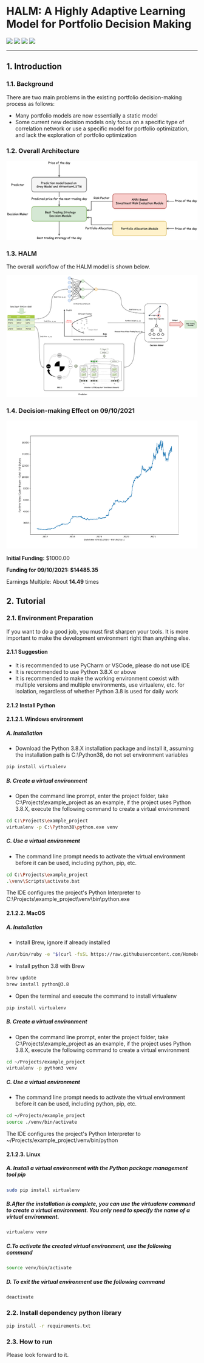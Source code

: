 # HALM: A Highly Adaptive Learning Model for Portfolio Decision Making

![](https://img.shields.io/badge/language-python_3.8-blue.svg)
![](https://img.shields.io/badge/license-Apache_2.0-green.svg)
![](https://img.shields.io/badge/institution-King's_College_London-red.svg)
![](https://img.shields.io/badge/Authors-WY_Chen,_JW_Wang,_YY_Wang-orange.svg)

---

## 1. Introduction

### 1.1. Background

There are two main problems in the existing portfolio decision-making process as follows:

* Many portfolio models are now essentially a static model
* Some current new decision models only focus on a specific type of correlation network or use a specific model for
  portfolio optimization, and lack the exploration of portfolio optimization

### 1.2. Overall Architecture

![](pictures/pic1.png)

### 1.3. HALM

The overall workflow of the HALM model is shown below. 

![](pictures/pic2.png)

### 1.4. Decision-making Effect on 09/10/2021

![](pictures/pic3.png)

**Initial Funding:** $1000.00

**Funding for 09/10/2021:** **$14485.35**

Earnings Multiple: About **14.49** times

## 2. Tutorial

### 2.1. Environment Preparation

If you want to do a good job, you must first sharpen your tools. It is more important to make the development environment right than anything else.

#### 2.1.1 Suggestion

* It is recommended to use PyCharm or VSCode, please do not use IDE
* It is recommended to use Python 3.8.X or above
* It is recommended to make the working environment coexist with multiple versions and multiple environments, use
  virtualenv, etc. for isolation, regardless of whether Python 3.8 is used for daily work

#### 2.1.2 Install Python

#### 2.1.2.1. Windows environment

##### A. Installation

* Download the Python 3.8.X installation package and install it, assuming the installation path is C:\Python38, do not set environment variables

```bash
pip install virtualenv
```

##### B. Create a virtual environment

* Open the command line prompt, enter the project folder, take C:\Projects\example_project as an example, if the project uses Python 3.8.X, execute the following command to create a virtual environment

```bash
cd C:\Projects\example_project
virtualenv -p C:\Python38\python.exe venv
```

##### C. Use a virtual environment

* The command line prompt needs to activate the virtual environment before it can be used, including python, pip, etc.

```bash
cd C:\Projects\example_project
.\venv\Scripts\activate.bat
```

The IDE configures the project's Python Interpreter to C:\Projects\example_project\venv\bin\python.exe

#### 2.1.2.2. MacOS

##### A. Installation

* Install Brew, ignore if already installed

```bash
/usr/bin/ruby -e "$(curl -fsSL https://raw.githubusercontent.com/Homebrew/install/master/install)"
```

* Install python 3.8 with Brew

```bash
brew update
brew install python@3.8
```

* Open the terminal and execute the command to install virtualenv

```bash
pip install virtualenv
```

##### B. Create a virtual environment

* Open the command line prompt, enter the project folder, take C:\Projects\example_project as an example, if the project
  uses Python 3.8.X, execute the following command to create a virtual environment

```bash
cd ~/Projects/example_project
virtualenv -p python3 venv
```

##### C. Use a virtual environment

* The command line prompt needs to activate the virtual environment before it can be used, including python, pip, etc.

```bash
cd ~/Projects/example_project
source ./venv/bin/activate
```

The IDE configures the project's Python Interpreter to ~/Projects/example_project/venv/bin/python

#### 2.1.2.3. Linux

##### A. Install a virtual environment with the Python package management tool pip

```bash
sudo pip install virtualenv
```

##### B.After the installation is complete, you can use the virtualenv command to create a virtual environment. You only need to specify the name of a virtual environment.

```bash
virtualenv venv
```

##### C.To activate the created virtual environment, use the following command

```bash
source venv/bin/activate
```

##### D. To exit the virtual environment use the following command

```bash
deactivate
```

### 2.2. Install dependency python library

```bash
pip install -r requirements.txt
```

### 2.3. How to run

Please look forward to it.